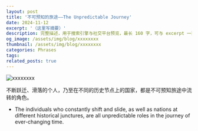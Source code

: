 ```yaml
---
layout: post
title: '不可预知的旅途——The Unpredictable Journey'
date: 2024-11-12
excerpt: '（这里写摘要）'
description: 完整描述，用于搜索引擎与社交平台预览，最长 160 字，可与 excerpt 一致
og_image: /assets/img/blog/xxxxxxxx
thumbnail: /assets/img/blog/xxxxxxxx
categories: Phrases
tags: 
related_posts: true
---
```


<img src="/assets/img/blog/xxxxxxxx" alt="xxxxxxxx">

不断跃迁、滑落的个人，乃至在不同的历史节点上的国家，都是不可预知旅途中流转的角色。

- The individuals who constantly shift and slide, as well as nations at different historical junctures, are all unpredictable roles in the journey of ever-changing time.